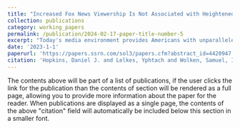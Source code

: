 ```yaml
---
title: "Increased Fox News Viewership Is Not Associated with Heightened Anti-Black Prejudice"
collection: publications
category: working_papers
permalink: /publication/2024-02-17-paper-title-number-5
excerpt: "Today's media environment provides Americans with unparalleled choice in how or whether to watch political TV news. Prior studies have focused on the impacts of the growing range of ideological slants on vote choice. But the fragmentation of the media landscape may also increase variation in the coverage of race-related topics. With a large audience and programs that even some employees thought conveyed racism, Fox News provides a valuable case study. We use a population-based panel 2008--2020 to measure the associations between changes in self-reported Fox News viewership and race-related attitudes and thus bound Fox News' likely effects assuming positive selection. Difference-in-difference models demonstrate that increased Fox News watching is not strongly associated with increases in Whites' anti-Black prejudice or opposition to government assistance targeting Black Americans. However, those whose Fox News watching increased grew increasingly anti-immigration. These results indicate the limits of Fox News' impacts on racial prejudice."
date: '2023-1-1'
paperurl: 'https://papers.ssrn.com/sol3/papers.cfm?abstract_id=4420947'
citation: 'Hopkins, Daniel J. and Lelkes, Yphtach and Wolken, Samuel, Increased Fox News Viewership Is Not Associated with Heightened Anti-Black Prejudice (April 17, 2023). Available at SSRN: https://ssrn.com/abstract=4420947 or http://dx.doi.org/10.2139/ssrn.4420947 '
---
```


The contents above will be part of a list of publications, if the user clicks the link for the publication than the contents of section will be rendered as a full page, allowing you to provide more information about the paper for the reader. When publications are displayed as a single page, the contents of the above "citation" field will automatically be included below this section in a smaller font.
